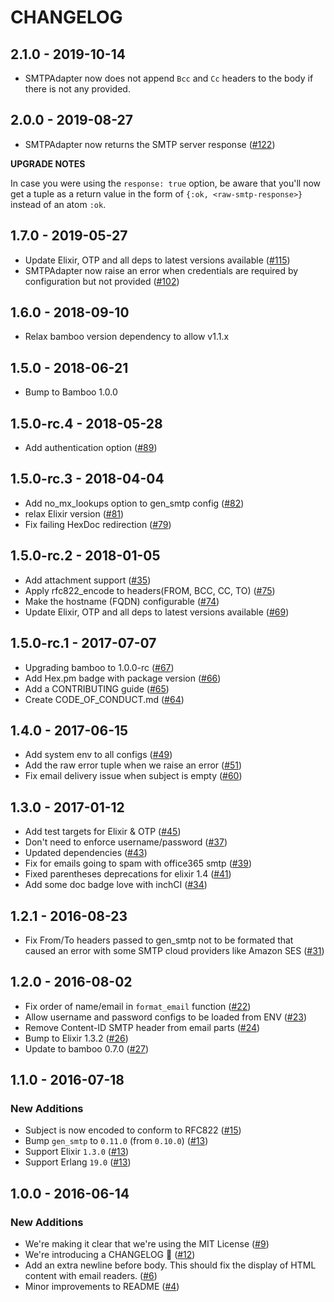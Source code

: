 # CHANGELOG

## 2.1.0 - 2019-10-14

- SMTPAdapter now does not append `Bcc` and `Cc` headers to the body if there is not any provided.

## 2.0.0 - 2019-08-27

- SMTPAdapter now returns the SMTP server response ([#122])

**UPGRADE NOTES**

In case you were using the `response: true` option, be aware that you'll now get a tuple as a return value in the form of `{:ok, <raw-smtp-response>}` instead of an atom `:ok`.

[#122]: https://github.com/fewlinesco/bamboo_smtp/pull/122

## 1.7.0 - 2019-05-27

- Update Elixir, OTP and all deps to latest versions available ([#115])
- SMTPAdapter now raise an error when credentials are required by configuration but not provided ([#102])

[#115]: https://github.com/fewlinesco/bamboo_smtp/pull/115
[#102]: https://github.com/fewlinesco/bamboo_smtp/pull/102

## 1.6.0 - 2018-09-10

- Relax bamboo version dependency to allow v1.1.x

[#100]: https://github.com/fewlinesco/bamboo_smtp/pull/100

## 1.5.0 - 2018-06-21

- Bump to Bamboo 1.0.0

[#94]: https://github.com/fewlinesco/bamboo_smtp/pull/94

## 1.5.0-rc.4 - 2018-05-28

- Add authentication option ([#89])

[#89]: https://github.com/fewlinesco/bamboo_smtp/pull/89

## 1.5.0-rc.3 - 2018-04-04

- Add no_mx_lookups option to gen_smtp config ([#82])
- relax Elixir version ([#81])
- Fix failing HexDoc redirection ([#79])

[#79]: https://github.com/fewlinesco/bamboo_smtp/pull/79
[#81]: https://github.com/fewlinesco/bamboo_smtp/pull/81
[#82]: https://github.com/fewlinesco/bamboo_smtp/pull/82

## 1.5.0-rc.2 - 2018-01-05

* Add attachment support ([#35])
* Apply rfc822_encode to headers(FROM, BCC, CC, TO) ([#75])
* Make the hostname (FQDN) configurable ([#74])
* Update Elixir, OTP and all deps to latest versions available ([#69])

[#35]: https://github.com/fewlinesco/bamboo_smtp/pull/35
[#75]: https://github.com/fewlinesco/bamboo_smtp/pull/75
[#74]: https://github.com/fewlinesco/bamboo_smtp/pull/74
[#69]: https://github.com/fewlinesco/bamboo_smtp/pull/69

## 1.5.0-rc.1 - 2017-07-07

* Upgrading bamboo to 1.0.0-rc ([#67])
* Add Hex.pm badge with package version ([#66])
* Add a CONTRIBUTING guide ([#65])
* Create CODE_OF_CONDUCT.md ([#64])

[#67]: https://github.com/fewlinesco/bamboo_smtp/pull/67
[#66]: https://github.com/fewlinesco/bamboo_smtp/pull/66
[#65]: https://github.com/fewlinesco/bamboo_smtp/pull/65
[#64]: https://github.com/fewlinesco/bamboo_smtp/pull/64

## 1.4.0 - 2017-06-15

* Add system env to all configs ([#49])
* Add the raw error tuple when we raise an error ([#51])
* Fix email delivery issue when subject is empty ([#60])

[#49]: https://github.com/fewlinesco/bamboo_smtp/pull/49
[#51]: https://github.com/fewlinesco/bamboo_smtp/pull/51
[#60]: https://github.com/fewlinesco/bamboo_smtp/pull/60

## 1.3.0 - 2017-01-12

* Add test targets for Elixir & OTP ([#45])
* Don't need to enforce username/password ([#37])
* Updated dependencies ([#43])
* Fix for emails going to spam with office365 smtp ([#39])
* Fixed parentheses deprecations for elixir 1.4 ([#41])
* Add some doc badge love with inchCI ([#34])

[#45]: https://github.com/fewlinesco/bamboo_smtp/pull/45
[#37]: https://github.com/fewlinesco/bamboo_smtp/pull/37
[#43]: https://github.com/fewlinesco/bamboo_smtp/pull/43
[#39]: https://github.com/fewlinesco/bamboo_smtp/pull/39
[#41]: https://github.com/fewlinesco/bamboo_smtp/pull/41
[#34]: https://github.com/fewlinesco/bamboo_smtp/pull/34

## 1.2.1 - 2016-08-23

* Fix From/To headers passed to gen_smtp not to be formated that caused an error with some SMTP cloud providers like Amazon SES ([#31])

[#31]: https://github.com/fewlinesco/bamboo_smtp/pull/31

## 1.2.0 - 2016-08-02

* Fix order of name/email in `format_email` function ([#22])
* Allow username and password configs to be loaded from ENV ([#23])
* Remove Content-ID SMTP header from email parts ([#24])
* Bump to Elixir 1.3.2 ([#26])
* Update to bamboo 0.7.0 ([#27])

[#22]: https://github.com/fewlinesco/bamboo_smtp/pull/22
[#23]: https://github.com/fewlinesco/bamboo_smtp/pull/23
[#24]: https://github.com/fewlinesco/bamboo_smtp/pull/24
[#26]: https://github.com/fewlinesco/bamboo_smtp/pull/26
[#27]: https://github.com/fewlinesco/bamboo_smtp/pull/27

## 1.1.0 - 2016-07-18

### New Additions

* Subject is now encoded to conform to RFC822 ([#15])
* Bump `gen_smtp` to `0.11.0` (from `0.10.0`) ([#13])
* Support Elixir `1.3.0` ([#13])
* Support Erlang `19.0` ([#13])

[#15]: https://github.com/fewlinesco/bamboo_smtp/pull/15
[#13]: https://github.com/fewlinesco/bamboo_smtp/pull/13

## 1.0.0 - 2016-06-14

### New Additions

* We're making it clear that we're using the MIT License ([#9])
* We're introducing a CHANGELOG :clap: ([#12])
* Add an extra newline before body. This should fix the display of HTML content with email readers. ([#6])
* Minor improvements to README ([#4])

[#9]: https://github.com/fewlinesco/bamboo_smtp/pull/9
[#12]: https://github.com/fewlinesco/bamboo_smtp/pull/12
[#6]: https://github.com/fewlinesco/bamboo_smtp/pull/6
[#4]: https://github.com/fewlinesco/bamboo_smtp/pull/4
